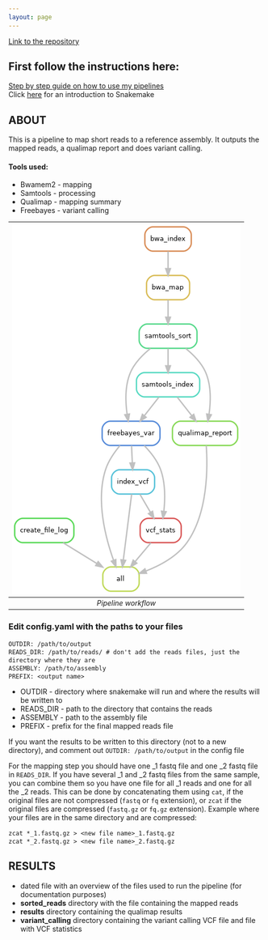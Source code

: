 ```yaml
---
layout: page
---
```


[Link to the repository](https://github.com/CarolinaPB/WUR_mapping-variant-calling)

## First follow the instructions here:
[Step by step guide on how to use my pipelines](https://carolinapb.github.io/2021-06-23-how-to-run-my-pipelines/)  
Click [here](https://github.com/CarolinaPB/snakemake-template/blob/master/Short%20introduction%20to%20Snakemake.pdf) for an introduction to Snakemake

## ABOUT
This is a pipeline to map short reads to a reference assembly. It outputs the mapped reads, a qualimap report and does variant calling.

#### Tools used:
- Bwamem2 - mapping
- Samtools - processing
- Qualimap - mapping summary
- Freebayes - variant calling

| ![DAG](https://github.com/CarolinaPB/WUR_mapping-variant-calling/blob/main/workflow.png) |
|:--:|
|*Pipeline workflow* |


### Edit config.yaml with the paths to your files
```
OUTDIR: /path/to/output 
READS_DIR: /path/to/reads/ # don't add the reads files, just the directory where they are
ASSEMBLY: /path/to/assembly
PREFIX: <output name>
```

- OUTDIR - directory where snakemake will run and where the results will be written to
- READS_DIR - path to the directory that contains the reads
- ASSEMBLY - path to the assembly file
- PREFIX - prefix for the final mapped reads file

If you want the results to be written to this directory (not to a new directory), and comment out `OUTDIR: /path/to/output` in the config file

For the mapping step you should have one \_1 fastq file and one \_2 fastq file in `READS_DIR`. If you have several \_1 and \_2 fastq files from the same sample, you can combine them so you have one file for all \_1 reads and one for all the \_2 reads. This can be done by concatenating them using `cat`, if the original files are not compressed (`fastq` or `fq` extension), or `zcat` if the original files are compressed (`fastq.gz` or `fq.gz` extension). 
Example where your files are in the same directory and are compressed:
```
zcat *_1.fastq.gz > <new file name>_1.fastq.gz
zcat *_2.fastq.gz > <new file name>_2.fastq.gz
```

## RESULTS
- dated file with an overview of the files used to run the pipeline (for documentation purposes)
- **sorted_reads** directory with the file containing the mapped reads
- **results** directory containing the qualimap results
- **variant_calling** directory containing the variant calling VCF file and file with VCF statistics

